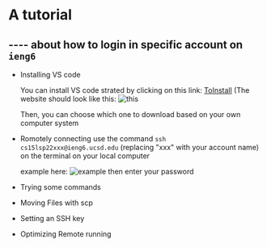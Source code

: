 # A tutorial 
##    ---- about how to login in specific account on `ieng6`

* Installing VS code

    You can install VS code strated by clicking on this link: [ToInstall](https://code.visualstudio.com/download)
    (The website should look like this: ![this](https://user-images.githubusercontent.com/103154918/162254994-652e192d-4505-4136-984a-ada96a65577a.png)

    Then, you can choose which one to download based on your own computer system

* Romotely connecting
    use the command `ssh cs15lsp22xxx@ieng6.ucsd.edu` (replacing "xxx" with your account name) on the terminal on your local computer
    
    example here:
![example](https://user-images.githubusercontent.com/103154918/162554678-5366a0d3-bf75-4e86-9114-0dd4c3201614.png)
    then enter your password

* Trying some commands
   
 
* Moving Files with scp

* Setting an SSH key

* Optimizing Remote running

